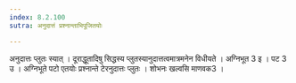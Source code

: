 ```yaml
---
index: 8.2.100
sutra: अनुदात्तं प्रश्नान्ताभिपूजितयोः

---
```

 अनुदात्तः प्लुतः स्यात् । दूराद्धूतादिषु सिद्धस्य प्लुतस्यानुदात्तत्वमात्रमनेन विधीयते । अग्निभूत 3 इ । पट 3 उ । अग्निभूते पटो एतयोः प्रश्नान्ते टेरनुदात्तः प्लुतः । शोभनः खल्वसि माणवक3 ।